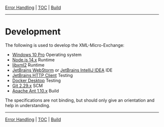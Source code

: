 [Error Handling](error-handling.md) | [TOC](README.md) | [Build](build.md)
- - -

# Development

The following is used to develop the XML-Micro-Exchange:

- [Windows 10 Pro](https://www.microsoft.com/de-de/software-download/windows10) Operating system
- [Node.js 14.x](https://nodejs.org) Runtime
- [libxml2](http://xmlsoft.org/) Runtime
- [JetBrains WebStorm](https://www.jetbrains.com/webstorm) or [JetBrains IntelliJ IDEA](https://www.jetbrains.com/idea/) IDE  
- [JetBrains HTTP Client](https://www.jetbrains.com/help/idea/http-client-in-product-code-editor.html) Testing
- [Docker Desktop](https://www.docker.com/products/docker-desktop) Testing
- [Git 2.29.x](https://git-scm.com/downloads) SCM
- [Apache Ant 1.10.x](https://ant.apache.org/) Build

The specifications are not binding, but should only give an orientation and help
in understanding.



- - -

[Error Handling](error-handling.md) | [TOC](README.md) | [Build](build.md)